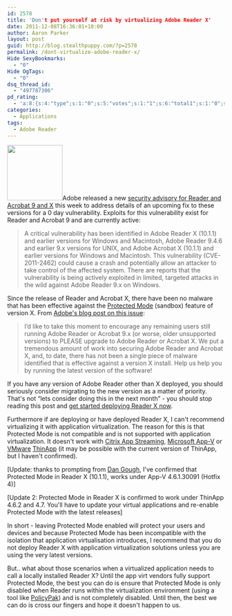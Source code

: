 ```yaml
---
id: 2578
title: 'Don't put yourself at risk by virtualizing Adobe Reader X'
date: 2011-12-08T16:36:01+10:00
author: Aaron Parker
layout: post
guid: http://blog.stealthpuppy.com/?p=2578
permalink: /dont-virtualize-adobe-reader-x/
Hide SexyBookmarks:
  - "0"
Hide OgTags:
  - "0"
dsq_thread_id:
  - "497787306"
pd_rating:
  - 'a:8:{s:4:"type";s:1:"0";s:5:"votes";s:1:"1";s:6:"total1";s:1:"0";s:6:"total2";s:1:"0";s:6:"total3";s:1:"0";s:6:"total4";s:1:"0";s:6:"total5";s:1:"1";s:7:"average";s:6:"5.0000";}'
categories:
  - Applications
tags:
  - Adobe Reader
---
```

<img class="alignright size-full wp-image-2581" title="DontVirtualizeReader" src="http://stealthpuppy.com/wp-content/uploads/2011/12/DontVirtualizeReader.png" alt="" width="128" height="128" />Adobe released a new [security advisory for Reader and Acrobat 9 and X](http://www.adobe.com/support/security/advisories/apsa11-04.html) this week to address details of an upcoming fix to these versions for a 0 day vulnerability. Exploits for this vulnerability exist for Reader and Acrobat 9 and are currently active:

> A critical vulnerability has been identified in Adobe Reader X (10.1.1) and earlier versions for Windows and Macintosh, Adobe Reader 9.4.6 and earlier 9.x versions for UNIX, and Adobe Acrobat X (10.1.1) and earlier versions for Windows and Macintosh. This vulnerability (CVE-2011-2462) could cause a crash and potentially allow an attacker to take control of the affected system. There are reports that the vulnerability is being actively exploited in limited, targeted attacks in the wild against Adobe Reader 9.x on Windows.

Since the release of Reader and Acrobat X, there have been no malware that has been effective against the [Protected Mode](http://blogs.adobe.com/pdfitmatters/2011/06/protected-view-in-acrobat-x-version-10-1.html) (sandbox) feature of version X. From [Adobe's blog post on this issue](http://blogs.adobe.com/asset/2011/12/background-on-cve-2011-2462.html):

> I’d like to take this moment to encourage any remaining users still running Adobe Reader or Acrobat 9.x (or worse, older unsupported versions) to PLEASE upgrade to Adobe Reader or Acrobat X. We put a tremendous amount of work into securing Adobe Reader and Acrobat X, and, to date, there has not been a single piece of malware identified that is effective against a version X install. Help us help you by running the latest version of the software!

If you have any version of Adobe Reader other than X deployed, you should seriously consider migrating to the new version as a matter of priority. That's not &#8220;lets consider doing this in the next month&#8221; - you should stop reading this post and [get started deploying Reader X now](http://stealthpuppy.com/deployment/deploying-adobe-reader-x/).

Furthermore if are deploying or have deployed Reader X, I can't recommend virtualizing it with application virtualization. The reason for this is that Protected Mode is not compatible and is not supported with application virtualization. It doesn't work with [Citrix App Streaming](http://kb2.adobe.com/cps/907/cpsid_90705.html), [Microsoft App-V](http://stealthpuppy.com/virtualisation/virtualising-adobe-reader-x/) or [VMware](http://communities.vmware.com/thread/329118) [ThinApp](http://communities.vmware.com/message/1714001) (it may be possible with the current version of ThinApp, but I haven't confirmed).

[Update: thanks to prompting from [Dan Gough](https://twitter.com/packageologist/), I've confirmed that Protected Mode in Reader X (10.1.1), works under App-V 4.6.1.30091 (Hotfix 4)]

[Update 2: Protected Mode in Reader X is confirmed to work under ThinApp 4.6.2 and 4.7. You'll have to update your virtual applications and re-enable Protected Mode with the latest releases]

In short - leaving Protected Mode enabled will protect your users and devices and because Protected Mode has been incompatible with the isolation that application virtualisation introduces, I recommend that you do not deploy Reader X with application virtualization solutions unless you are using the very latest versions.

But.. what about those scenarios when a virtualized application needs to call a locally installed Reader X? Until the app virt vendors fully support Protected Mode, the best you can do is ensure that Protected Mode is only disabled when Reader runs within the virtualization environment (using a tool like [PolicyPak](http://www.gpanswers.com/1.html?w=PPXEND&p=parker)) and is not completely disabled. Until then, the best we can do is cross our fingers and hope it doesn't happen to us.